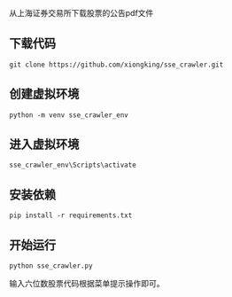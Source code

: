 从上海证券交易所下载股票的公告pdf文件

## 下载代码

```
git clone https://github.com/xiongking/sse_crawler.git
```

## 创建虚拟环境
```
python -m venv sse_crawler_env
```
## 进入虚拟环境
```
sse_crawler_env\Scripts\activate
```

## 安装依赖
```
pip install -r requirements.txt
```

## 开始运行

```
python sse_crawler.py
```

输入六位数股票代码根据菜单提示操作即可。
